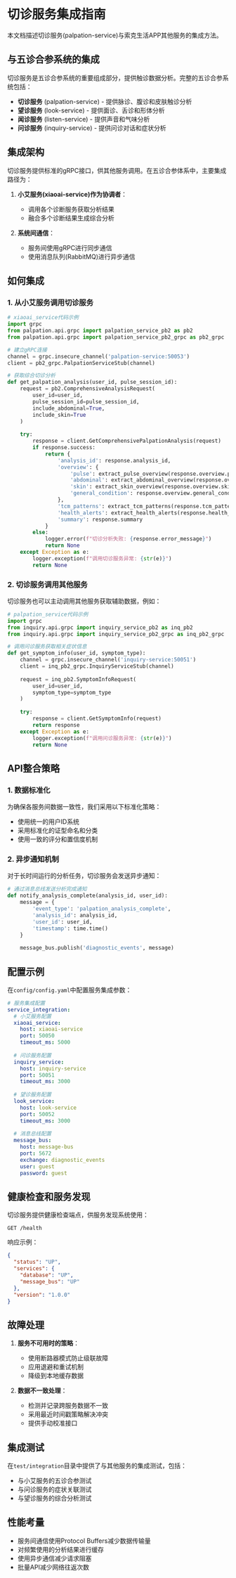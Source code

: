 # 切诊服务集成指南

本文档描述切诊服务(palpation-service)与索克生活APP其他服务的集成方法。

## 与五诊合参系统的集成

切诊服务是五诊合参系统的重要组成部分，提供触诊数据分析。完整的五诊合参系统包括：

- **切诊服务** (palpation-service) - 提供脉诊、腹诊和皮肤触诊分析
- **望诊服务** (look-service) - 提供面诊、舌诊和形体分析
- **闻诊服务** (listen-service) - 提供声音和气味分析
- **问诊服务** (inquiry-service) - 提供问诊对话和症状分析

## 集成架构

切诊服务提供标准的gRPC接口，供其他服务调用。在五诊合参体系中，主要集成路径为：

1. **小艾服务(xiaoai-service)作为协调者**：
   - 调用各个诊断服务获取分析结果
   - 融合多个诊断结果生成综合分析

2. **系统间通信**：
   - 服务间使用gRPC进行同步通信
   - 使用消息队列(RabbitMQ)进行异步通信

## 如何集成

### 1. 从小艾服务调用切诊服务

```python
# xiaoai_service代码示例
import grpc
from palpation.api.grpc import palpation_service_pb2 as pb2
from palpation.api.grpc import palpation_service_pb2_grpc as pb2_grpc

# 建立gRPC连接
channel = grpc.insecure_channel('palpation-service:50053')
client = pb2_grpc.PalpationServiceStub(channel)

# 获取综合切诊分析
def get_palpation_analysis(user_id, pulse_session_id):
    request = pb2.ComprehensiveAnalysisRequest(
        user_id=user_id,
        pulse_session_id=pulse_session_id,
        include_abdominal=True,
        include_skin=True
    )
    
    try:
        response = client.GetComprehensivePalpationAnalysis(request)
        if response.success:
            return {
                'analysis_id': response.analysis_id,
                'overview': {
                    'pulse': extract_pulse_overview(response.overview.pulse),
                    'abdominal': extract_abdominal_overview(response.overview.abdominal),
                    'skin': extract_skin_overview(response.overview.skin),
                    'general_condition': response.overview.general_condition
                },
                'tcm_patterns': extract_tcm_patterns(response.tcm_patterns),
                'health_alerts': extract_health_alerts(response.health_alerts),
                'summary': response.summary
            }
        else:
            logger.error(f"切诊分析失败: {response.error_message}")
            return None
    except Exception as e:
        logger.exception(f"调用切诊服务异常: {str(e)}")
        return None
```

### 2. 切诊服务调用其他服务

切诊服务也可以主动调用其他服务获取辅助数据，例如：

```python
# palpation_service代码示例
import grpc
from inquiry.api.grpc import inquiry_service_pb2 as inq_pb2
from inquiry.api.grpc import inquiry_service_pb2_grpc as inq_pb2_grpc

# 调用问诊服务获取相关症状信息
def get_symptom_info(user_id, symptom_type):
    channel = grpc.insecure_channel('inquiry-service:50051')
    client = inq_pb2_grpc.InquiryServiceStub(channel)
    
    request = inq_pb2.SymptomInfoRequest(
        user_id=user_id,
        symptom_type=symptom_type
    )
    
    try:
        response = client.GetSymptomInfo(request)
        return response
    except Exception as e:
        logger.exception(f"调用问诊服务异常: {str(e)}")
        return None
```

## API整合策略

### 1. 数据标准化

为确保各服务间数据一致性，我们采用以下标准化策略：

- 使用统一的用户ID系统
- 采用标准化的证型命名和分类
- 使用一致的评分和置信度机制

### 2. 异步通知机制

对于长时间运行的分析任务，切诊服务会发送异步通知：

```python
# 通过消息总线发送分析完成通知
def notify_analysis_complete(analysis_id, user_id):
    message = {
        'event_type': 'palpation_analysis_complete',
        'analysis_id': analysis_id,
        'user_id': user_id,
        'timestamp': time.time()
    }
    
    message_bus.publish('diagnostic_events', message)
```

## 配置示例

在`config/config.yaml`中配置服务集成参数：

```yaml
# 服务集成配置
service_integration:
  # 小艾服务配置
  xiaoai_service:
    host: xiaoai-service
    port: 50050
    timeout_ms: 5000
    
  # 问诊服务配置
  inquiry_service:
    host: inquiry-service
    port: 50051
    timeout_ms: 3000
    
  # 望诊服务配置
  look_service:
    host: look-service
    port: 50052
    timeout_ms: 3000
    
  # 消息总线配置
  message_bus:
    host: message-bus
    port: 5672
    exchange: diagnostic_events
    user: guest
    password: guest
```

## 健康检查和服务发现

切诊服务提供健康检查端点，供服务发现系统使用：

```
GET /health
```

响应示例：

```json
{
  "status": "UP",
  "services": {
    "database": "UP",
    "message_bus": "UP"
  },
  "version": "1.0.0"
}
```

## 故障处理

1. **服务不可用时的策略**：
   - 使用断路器模式防止级联故障
   - 应用退避和重试机制
   - 降级到本地缓存数据

2. **数据不一致处理**：
   - 检测并记录跨服务数据不一致
   - 采用最近时间戳策略解决冲突
   - 提供手动校准接口

## 集成测试

在`test/integration`目录中提供了与其他服务的集成测试，包括：

- 与小艾服务的五诊合参测试
- 与问诊服务的症状关联测试
- 与望诊服务的综合分析测试

## 性能考量

- 服务间通信使用Protocol Buffers减少数据传输量
- 对频繁使用的分析结果进行缓存
- 使用异步通信减少请求阻塞
- 批量API减少网络往返次数 